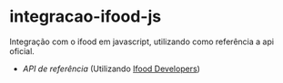 # integracao-ifood-js
Integração com o ifood em javascript, utilizando como referência a api oficial.
<!-- - *gmagick* (using [Gmagick PHP extension](https://www.php.net/manual/en/book.gmagick.php)) -->
- *API de referência* (Utilizando [Ifood Developers](https://developer.ifood.com.br/reference#autentica%C3%A7%C3%A3o2))

